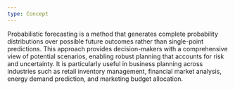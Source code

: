 ```yaml
---
type: Concept
---
```


Probabilistic forecasting is a method that generates complete probability distributions over possible future outcomes rather than single-point predictions. This approach provides decision-makers with a comprehensive view of potential scenarios, enabling robust planning that accounts for risk and uncertainty. It is particularly useful in business planning across industries such as retail inventory management, financial market analysis, energy demand prediction, and marketing budget allocation.